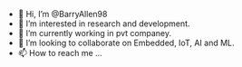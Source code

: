 - 👋 Hi, I’m @BarryAllen98
- 👀 I’m interested in research and development.
- 🌱 I’m currently working in pvt companey.
- 💞️ I’m looking to collaborate on Embedded, IoT, AI and ML.
- 📫 How to reach me ...

<!---
BarryAllen98/BarryAllen98 is a ✨ special ✨ repository because its `README.md` (this file) appears on your GitHub profile.
You can click the Preview link to take a look at your changes.
--->
